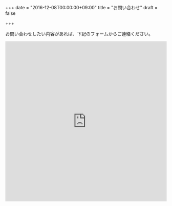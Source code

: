 +++
date = "2016-12-08T00:00:00+09:00"
title = "お問い合わせ"
draft = false

+++

お問い合わせしたい内容があれば、下記のフォームからご連絡ください。

<!--more-->

<iframe src="https://docs.google.com/forms/d/e/1FAIpQLSedO6ZNV0I-k9zeizMHJ3UkyV8qEpnHinqdnNhAtxpiMiwKqA/viewform?embedded=true" width="100%" height="500" frameborder="0" marginheight="0" marginwidth="0">読み込んでいます...</iframe>
